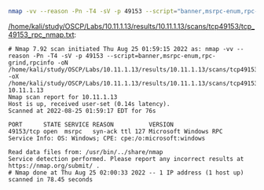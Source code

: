 ```bash
nmap -vv --reason -Pn -T4 -sV -p 49153 --script="banner,msrpc-enum,rpc-grind,rpcinfo" -oN "/home/kali/study/OSCP/Labs/10.11.1.13/results/10.11.1.13/scans/tcp49153/tcp_49153_rpc_nmap.txt" -oX "/home/kali/study/OSCP/Labs/10.11.1.13/results/10.11.1.13/scans/tcp49153/xml/tcp_49153_rpc_nmap.xml" 10.11.1.13
```

[/home/kali/study/OSCP/Labs/10.11.1.13/results/10.11.1.13/scans/tcp49153/tcp_49153_rpc_nmap.txt](file:///home/kali/study/OSCP/Labs/10.11.1.13/results/10.11.1.13/scans/tcp49153/tcp_49153_rpc_nmap.txt):

```
# Nmap 7.92 scan initiated Thu Aug 25 01:59:15 2022 as: nmap -vv --reason -Pn -T4 -sV -p 49153 --script=banner,msrpc-enum,rpc-grind,rpcinfo -oN /home/kali/study/OSCP/Labs/10.11.1.13/results/10.11.1.13/scans/tcp49153/tcp_49153_rpc_nmap.txt -oX /home/kali/study/OSCP/Labs/10.11.1.13/results/10.11.1.13/scans/tcp49153/xml/tcp_49153_rpc_nmap.xml 10.11.1.13
Nmap scan report for 10.11.1.13
Host is up, received user-set (0.14s latency).
Scanned at 2022-08-25 01:59:17 EDT for 76s

PORT      STATE SERVICE REASON          VERSION
49153/tcp open  msrpc   syn-ack ttl 127 Microsoft Windows RPC
Service Info: OS: Windows; CPE: cpe:/o:microsoft:windows

Read data files from: /usr/bin/../share/nmap
Service detection performed. Please report any incorrect results at https://nmap.org/submit/ .
# Nmap done at Thu Aug 25 02:00:33 2022 -- 1 IP address (1 host up) scanned in 78.45 seconds

```
